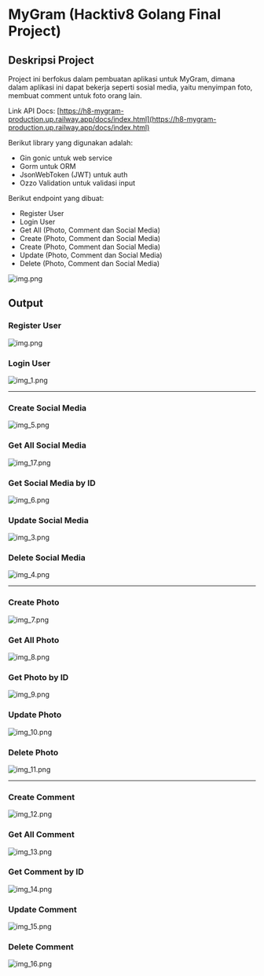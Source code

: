 # MyGram (Hacktiv8 Golang Final Project)

## Deskripsi Project
Project ini berfokus dalam pembuatan aplikasi untuk MyGram, dimana dalam aplikasi ini dapat bekerja seperti sosial media, yaitu menyimpan foto, membuat comment untuk foto orang lain. 

Link API Docs: [https://h8-mygram-production.up.railway.app/docs/index.html](https://h8-mygram-production.up.railway.app/docs/index.html)

Berikut library yang digunakan adalah:
- Gin gonic untuk web service
- Gorm untuk ORM
- JsonWebToken (JWT) untuk auth
- Ozzo Validation untuk validasi input

Berikut endpoint yang dibuat:
- Register User
- Login User
- Get All (Photo, Comment dan Social Media)
- Create (Photo, Comment dan Social Media)
- Create (Photo, Comment dan Social Media)
- Update (Photo, Comment dan Social Media)
- Delete (Photo, Comment dan Social Media)

![img.png](assets/img.png)

## Output
### Register User
![img.png](img.png)

### Login User
![img_1.png](assets/img_1.png)

---
### Create Social Media
![img_5.png](assets/img_5.png)

### Get All Social Media
![img_17.png](assets/img_17.png)

### Get Social Media by ID
![img_6.png](assets/img_6.png)

### Update Social Media
![img_3.png](assets/img_3.png)

### Delete Social Media
![img_4.png](assets/img_4.png)

---
### Create Photo
![img_7.png](assets/img_7.png)

### Get All Photo
![img_8.png](assets/img_8.png)

### Get Photo by ID
![img_9.png](assets/img_9.png)

### Update Photo
![img_10.png](assets/img_10.png)

### Delete Photo
![img_11.png](assets/img_11.png)

---
### Create Comment
![img_12.png](assets/img_12.png)

### Get All Comment
![img_13.png](assets/img_13.png)

### Get Comment by ID
![img_14.png](assets/img_14.png)

### Update Comment
![img_15.png](assets/img_15.png)

### Delete Comment
![img_16.png](assets/img_16.png)